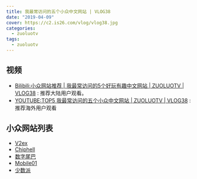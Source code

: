 ```yaml
---
title: 我最常访问的五个小众中文网站 | VLOG38
date: "2019-04-09"
cover: https://c2.is26.com/vlog/vlog38.jpg
categories:
  - zuoluotv
tags:
  - zuoluotv
---
```


## 视频

- [Bilibili:小众网站推荐 | 我最常访问的5个好玩有趣中文网站 | ZUOLUOTV | VLOG38](https://space.bilibili.com/7388950) : 推荐大陆用户观看。
- [YOUTUBE:TOP5 我最常访问的五个小众中文网站 | ZUOLUOTV | VLOG38](https://www.youtube.com/watch?v=Voj40REC68Y) : 推荐海外用户观看

## 小众网站列表

- [V2ex](https://www.v2ex.com/)
- [Chiphell](https://www.chiphell.com/)
- [数字尾巴](https://www.dgtle.com/)
- [Mobile01](https://www.mobile01.com/)
- [少数派](https://sspai.com/)
